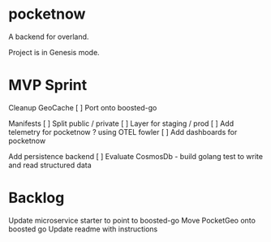 # pocketnow

A backend for overland.

Project is in Genesis mode.

# MVP Sprint
Cleanup GeoCache
[ ] Port onto boosted-go

Manifests
[ ] Split public / private
[ ] Layer for staging / prod
[ ] Add telemetry for pocketnow ? using OTEL fowler
[ ] Add dashboards for pocketnow

Add persistence backend
[ ] Evaluate CosmosDb - build golang test to write and read structured data

# Backlog
Update microservice starter to point to boosted-go
Move PocketGeo onto boosted go
Update readme with instructions
